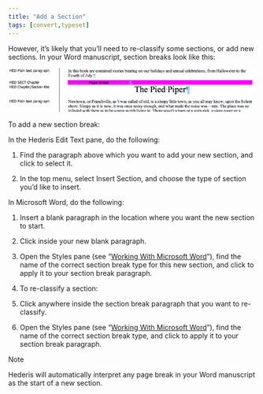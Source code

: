 ```yaml
---
title: "Add a Section"
tags: [convert,typeset]
---
```

 
<html><body><section data-type="chapter" class="hsecchapter" data-hederis-type="hsecchapter" id="add-a-section" data-pi-attrs="id: add-a-section; data-tags: convert,typeset;" role="doc-chapter" data-tags="convert,typeset" data-author-name=" " data-book-title=" " title="Add a Section"><p class="hblkp" data-hederis-type="hblkp" id="ppaduPhKY">However, it&#8217;s likely that you&#8217;ll need to re-classify some sections, or add new sections. In your Word manuscript, section breaks look like this:</p><img data-hederis-type="hblkimg" class="hblkimg" id="pVnLqPfnU" src="/images/sectbr.png" data-img-src="/images/sectbr.png"/><p class="hblkp" data-hederis-type="hblkp" id="pUmw9F3eV">To add a new section break:</p><p class="hblkp" data-hederis-type="hblkp" id="pNnm3bJF2">In the Hederis Edit Text pane, do the following:</p><ol class="hwprnumlist" data-hederis-type="hwprnumlist" id="pnYcWyUQB"><li class="hblkoli" data-hederis-type="hblkoli" id="liI3CIf2ZV"><p class="hblkoli" data-hederis-type="hblklip" id="pZ45VYNZ1">Find the paragraph above which you want to add your new section, and click to select it.</p></li><li class="hblkoli" data-hederis-type="hblkoli" id="lii64rmKQO"><p class="hblkoli" data-hederis-type="hblklip" id="p65rcmDqS">In the top menu, select Insert Section, and choose the type of section you&#8217;d like to insert.</p></li></ol><p class="hblkp" data-hederis-type="hblkp" id="p46zRu9EQ">In Microsoft Word, do the following:</p><ol class="hwprnumlist" data-hederis-type="hwprnumlist" id="pmVWD0jc1"><li class="hblkoli" data-hederis-type="hblkoli" id="liV0BCOOEL"><p class="hblkoli" data-hederis-type="hblklip" id="p275xgl0J">Insert a blank paragraph in the location where you want the new section to start.</p></li><li class="hblkoli" data-hederis-type="hblkoli" id="liBf0FtSXz"><p class="hblkoli" data-hederis-type="hblklip" id="puzCnryo0">Click inside your new blank paragraph.</p></li><li class="hblkoli" data-hederis-type="hblkoli" id="lilCGYqLz3"><p class="hblkoli" data-hederis-type="hblklip" id="ppAeBdWZw">Open the Styles pane (see &#8220;<a href="{% link _docs/fine-tune-styles.md %}" class="hspana" data-hederis-type="hspana" id="pdhAeGzag">Working With Microsoft Word</a>&#8221;), find the name of the correct section break type for this new section, and click to apply it to your section break paragraph.</p></li><li class="hblkoli" data-hederis-type="hblkoli" id="liIsdIUMnS"><p class="hblkoli" data-hederis-type="hblklip" id="peusUPUSJ">To re-classify a section:</p></li><li class="hblkoli" data-hederis-type="hblkoli" id="liwJhw9b0h"><p class="hblkoli" data-hederis-type="hblklip" id="pCeJqiH5L">Click anywhere inside the section break paragraph that you want to re-classify.</p></li><li class="hblkoli" data-hederis-type="hblkoli" id="lidNQ8DGwP"><p class="hblkoli" data-hederis-type="hblklip" id="pdFoMvTFA">Open the Styles pane (see &#8220;<a href="{% link _docs/fine-tune-styles.md %}" class="hspana" data-hederis-type="hspana" id="pdpM9xai8">Working With Microsoft Word</a>&#8221;), find the name of the correct section break type, and click to apply it to your section break paragraph.</p></li></ol><div class="hwprbox box" data-hederis-type="hwprbox" id="psLHpgsPR" data-type="sidebar"><p class="hblktype" data-hederis-type="hblktype" id="plxMws446">Note</p><p class="hblkp" data-hederis-type="hblkp" id="pTf8DSN38">Hederis will automatically interpret any page break in your Word manuscript as the start of a new section.</p></div></section></body></html>

